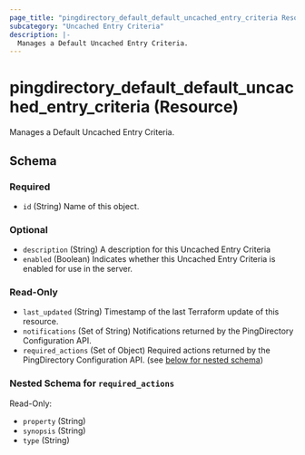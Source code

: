 ```yaml
---
page_title: "pingdirectory_default_default_uncached_entry_criteria Resource - terraform-provider-pingdirectory"
subcategory: "Uncached Entry Criteria"
description: |-
  Manages a Default Uncached Entry Criteria.
---
```


# pingdirectory_default_default_uncached_entry_criteria (Resource)

Manages a Default Uncached Entry Criteria.



<!-- schema generated by tfplugindocs -->
## Schema

### Required

- `id` (String) Name of this object.

### Optional

- `description` (String) A description for this Uncached Entry Criteria
- `enabled` (Boolean) Indicates whether this Uncached Entry Criteria is enabled for use in the server.

### Read-Only

- `last_updated` (String) Timestamp of the last Terraform update of this resource.
- `notifications` (Set of String) Notifications returned by the PingDirectory Configuration API.
- `required_actions` (Set of Object) Required actions returned by the PingDirectory Configuration API. (see [below for nested schema](#nestedatt--required_actions))

<a id="nestedatt--required_actions"></a>
### Nested Schema for `required_actions`

Read-Only:

- `property` (String)
- `synopsis` (String)
- `type` (String)




